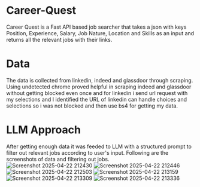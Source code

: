 # Career-Quest
Career Quest is a Fast API based job searcher that takes a json with keys Position, Experience, Salary, Job Nature, Location and Skills as an input and returns all the relevant jobs with their links.

# Data
The data is collected from linkedin, indeed and glassdoor through scraping. Using undetected chrome proved helpful in scraping indeed and glassdoor without getting blocked even once and for linkedin i send url request with my selections and I identified the URL of linkedin can handle choices and selections so i was not blocked and then use bs4 for getting my data.

# LLM Approach
After getting enough data it was feeded to LLM with a structured prompt to filter out relevant jobs according to user's input. Following are the screenshots of data and filtering out jobs.
![Screenshot 2025-04-22 212430](https://github.com/user-attachments/assets/93b9aae0-24e1-4487-a3c6-c527bfba70fd)
![Screenshot 2025-04-22 212446](https://github.com/user-attachments/assets/64cc0bf3-1427-453e-a9cc-af33004e8bd0)
![Screenshot 2025-04-22 212503](https://github.com/user-attachments/assets/849164ad-64ff-41af-9bce-ec3cae12c7c9)
![Screenshot 2025-04-22 213159](https://github.com/user-attachments/assets/8264a314-c686-4306-9818-8c47ccbd067d)
![Screenshot 2025-04-22 213309](https://github.com/user-attachments/assets/051f6e08-38bf-4b9b-8c73-daf4e5379b02)
![Screenshot 2025-04-22 213336](https://github.com/user-attachments/assets/37959030-1b46-4171-90c4-93f337ee3a49)
